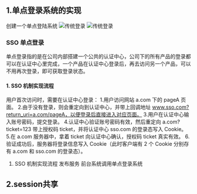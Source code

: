 ## 1.单点登录系统的实现
  创建一个单点登陆系统
  ![传统登录](https://user-images.githubusercontent.com/48615126/149646008-e4837acc-afe1-43dc-960f-3cdf56d143ef.png)
   ![传统登录](http://www.4k8k.xyz/article/weixin_42447959/113246858)
  
  

  ### SSO 单点登录
   单点登录指的是在公司内部搭建一个公共的认证中心，公司下的所有产品的登录都可以在认证中心里完成，一个产品在认证中心登录后，再去访问另一个产品，可以不用再次登录，即可获取登录状态。
  #### 1. SSO 机制实现流程
  用户首次访问时，需要在认证中心登录：
 1.用户访问网站 a.com 下的 pageA 页面。
 2.由于没有登录，则会重定向到认证中心，并带上回调地址 www.sso.com?return_uri=a.com/pageA，以便登录后直接进入对应页面。
 3.用户在认证中心输入账号密码，提交登录。
 4.认证中心验证账号密码有效，然后重定向 a.com?ticket=123 带上授权码 ticket，并将认证中心 sso.com 的登录态写入 Cookie。
 5.在 a.com 服务器中，拿着 ticket 向认证中心确认，授权码 ticket 真实有效。
 6.验证成功后，服务器将登录信息写入 Cookie（此时客户端有 2 个 Cookie 分别存有 a.com 和 sso.com 的登录态）。
  
1. SSO 机制实现流程
  发布服务
  前台系统调用单点登录系统
  
## 2.session共享



